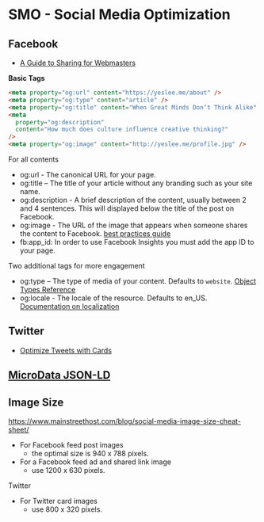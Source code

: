 # SMO - Social Media Optimization

## Facebook

- [A Guide to Sharing for Webmasters](https://developers.facebook.com/docs/sharing/webmasters?locale=en_US#markup)

**Basic Tags**

```html
<meta property="og:url" content="https://yeslee.me/about" />
<meta property="og:type" content="article" />
<meta property="og:title" content="When Great Minds Don’t Think Alike" />
<meta
  property="og:description"
  content="How much does culture influence creative thinking?"
/>
<meta property="og:image" content="http://yeslee.me/profile.jpg" />
```

For all contents

- og:url - The canonical URL for your page.
- og:title – The title of your article without any branding such as your site name.
- og:description - A brief description of the content, usually between 2 and 4 sentences. This will displayed below the title of the post on Facebook.
- og:image - The URL of the image that appears when someone shares the content to Facebook. [best practices guide](https://developers.facebook.com/docs/sharing/best-practices#images)
- fb:app_id: In order to use Facebook Insights you must add the app ID to your page.

Two additional tags for more engagement

- og:type – The type of media of your content. Defaults to `website`. [Object Types Reference](https://ogp.me/?fbclid=IwAR22xRSF-MAdHfLmxyLJ368h8qp__2Y9JgDUZux2QMpDzgravM2pBFQ1OYw#types)
- og:locale - The locale of the resource. Defaults to en_US. [Documentation on localization](https://developers.facebook.com/docs/internationalization#locales)

## Twitter

- [Optimize Tweets with Cards](https://developer.twitter.com/en/docs/tweets/optimize-with-cards/overview/abouts-cards)

## [MicroData JSON-LD](https://developers.google.com/schemas/formats/json-ld?hl=zh-TW)

## Image Size

https://www.mainstreethost.com/blog/social-media-image-size-cheat-sheet/

- For Facebook feed post images
  - the optimal size is 940 x 788 pixels.
- For a Facebook feed ad and shared link image
  - use 1200 x 630 pixels.

Twitter

- For Twitter card images
  - use 800 x 320 pixels.
